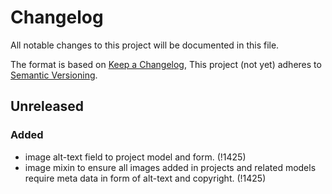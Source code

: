 # Changelog

All notable changes to this project will be documented in this file.

The format is based on [Keep a Changelog](https://keepachangelog.com/en/1.0.0/),
This project (not yet) adheres to [Semantic Versioning](https://semver.org/spec/v2.0.0.html).


## Unreleased
### Added
* image alt-text field to project model and form. (!1425)
* image mixin to ensure all images added in projects and related models require meta data in form of alt-text and copyright. (!1425)